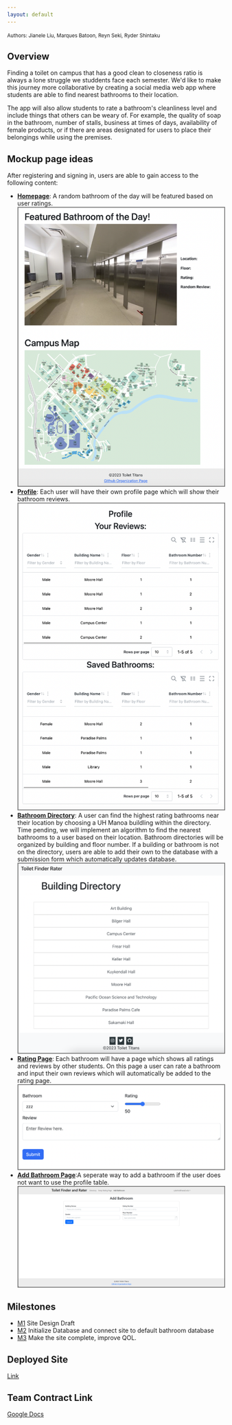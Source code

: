 ```yaml
---
layout: default
---
```


<small>
Authors:
Jianele Liu, Marques Batoon, Reyn Seki, Ryder Shintaku
</small>


## Overview 

Finding a toilet on campus that has a good clean to closeness ratio is always a lone struggle we studdents face each semester. We'd like to make this journey more collaborative by creating a social media web app where students are able to find nearest bathrooms to their location. 

The app will also allow students to rate a bathroom's cleanliness level and include things that others can be weary of. For example, the quality of soap in the bathroom, number of stalls, business at times of days, availability of female products, or if there are areas designated for users to place their belongings while using the premises.


## Mockup page ideas

After registering and signing in, users are able to gain access to the following content:
- **[Homepage](https://manoa-bathroom-finder.site/)**: A random bathroom of the day will be featured based on user ratings.
  <img src="/assets/img/homepage_2.png" style="border: 2px solid  gray;">
- **[Profile](https://manoa-bathroom-finder.site/profile)**: Each user will have their own profile page which will show their bathroom reviews.
  <img src="/assets/img/profile_2.png" style="border: 2px solid  gray;">
- **[Bathroom Directory](https://manoa-bathroom-finder.site/directory)**: A user can find the highest rating bathrooms near their location by choosing a UH Manoa buildling within the directory. Time pending, we will implement an algorithm to find the nearest bathrooms to a user based on their location. Bathroom directories will be organized by building and floor number. If a building or bathroom is not on the directory, users are able to add their own to the database with a submission form which automatically updates database.
  <img src="/assets/img/directory.png" style="border: 2px solid  gray;">
- **[Rating Page](https://manoa-bathroom-finder.site/rating)**: Each bathroom will have a page which shows all ratings and reviews by other students. On this page a user can rate a bathroom and input their own reviews which will automatically be added to the rating page.
  <img src="/assets/img/rating_2.png" style="border: 2px solid  gray;">
- **[Add Bathroom Page](https://manoa-bathroom-finder.site/add-bathroom)**:A seperate way to add a bathroom if the user does not want to use the profile table.
  <img src="assets/img/addBathroomR.png" style="border: 2px solid  gray;">
  

## Milestones
- [M1](https://github.com/orgs/toilet-titans/projects/1) Site Design Draft
- [M2](https://github.com/orgs/toilet-titans/projects/2) Initialize Database and connect site to default bathroom database
- [M3](https://github.com/orgs/toilet-titans/projects/3) Make the site complete, improve QOL.

## Deployed Site
[Link](http://64.225.0.50/)

## Team Contract Link
[Google Docs](https://docs.google.com/document/d/14pBRniZ6KHrZOEJFxB_emzIQQTUT-btge485rYyElhs)


<!--
### Small image

![Octocat](https://github.githubassets.com/images/icons/emoji/octocat.png)

### Large image

![Branching](https://guides.github.com/activities/hello-world/branching.png)
-->
